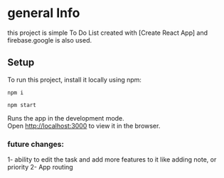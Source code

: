 # general Info

this project is simple To Do List created with [Create React App] and firebase.google is also used.

## Setup

To run this project, install it locally using npm:

`npm i`

`npm start`

Runs the app in the development mode.\
Open [http://localhost:3000](http://localhost:3000) to view it in the browser.

### future changes:

1- ability to edit the task and add more features to it like adding note, or priority
2- App routing

